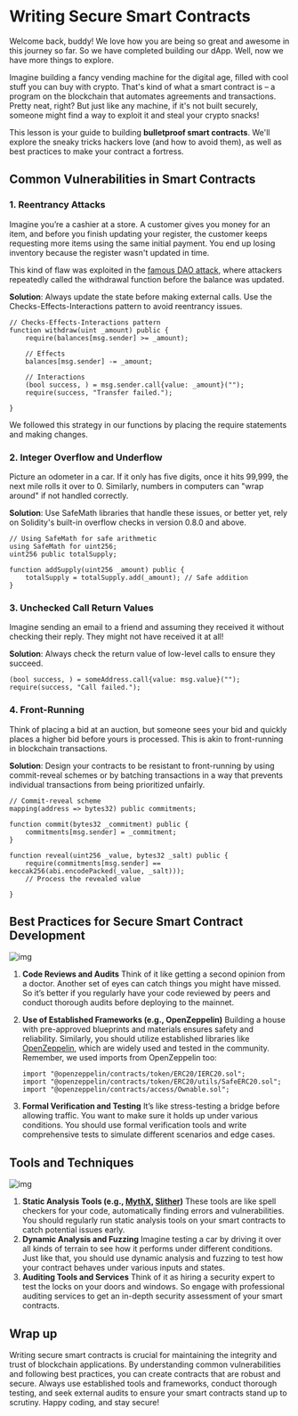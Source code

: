 # Writing Secure Smart Contracts

Welcome back, buddy! We love how you are being so great and awesome in this journey so far. So we have completed building our dApp. Well, now we have more things to explore.

Imagine building a fancy vending machine for the digital age, filled with cool stuff you can buy with crypto. That's kind of what a smart contract is – a program on the blockchain that automates agreements and transactions. Pretty neat, right? But just like any machine, if it's not built securely, someone might find a way to exploit it and steal your crypto snacks!

This lesson is your guide to building **bulletproof smart contracts**. We'll explore the sneaky tricks hackers love (and how to avoid them), as well as best practices to make your contract a fortress.

## Common Vulnerabilities in Smart Contracts

### 1. Reentrancy Attacks

Imagine you’re a cashier at a store. A customer gives you money for an item, and before you finish updating your register, the customer keeps requesting more items using the same initial payment. You end up losing inventory because the register wasn't updated in time.

This kind of flaw was exploited in the [famous DAO attack](https://liquidity-provider.com/articles/what-was-the-dao-the-story-of-infamous-hack/#:~:text=The%20DAO's%20success%20was%20short,funds%20and%20prevent%20future%20attacks), where attackers repeatedly called the withdrawal function before the balance was updated.

**Solution**: Always update the state before making external calls. Use the Checks-Effects-Interactions pattern to avoid reentrancy issues.

```solidity
// Checks-Effects-Interactions pattern
function withdraw(uint _amount) public {
	require(balances[msg.sender] >= _amount);
	
	// Effects
	balances[msg.sender] -= _amount;

	// Interactions
	(bool success, ) = msg.sender.call{value: _amount}("");
	require(success, "Transfer failed.");

}
```

We followed this strategy in our functions by placing the require statements and making changes.

### 2. Integer Overflow and Underflow

Picture an odometer in a car. If it only has five digits, once it hits 99,999, the next mile rolls it over to 0. Similarly, numbers in computers can "wrap around" if not handled correctly.

**Solution**: Use SafeMath libraries that handle these issues, or better yet, rely on Solidity's built-in overflow checks in version 0.8.0 and above.

```solidity
// Using SafeMath for safe arithmetic
using SafeMath for uint256;
uint256 public totalSupply;

function addSupply(uint256 _amount) public {
	totalSupply = totalSupply.add(_amount); // Safe addition
}
```

### 3. Unchecked Call Return Values

Imagine sending an email to a friend and assuming they received it without checking their reply. They might not have received it at all!

**Solution**: Always check the return value of low-level calls to ensure they succeed.

```solidity
(bool success, ) = someAddress.call{value: msg.value}("");
require(success, "Call failed.");
```

### 4. Front-Running

Think of placing a bid at an auction, but someone sees your bid and quickly places a higher bid before yours is processed. This is akin to front-running in blockchain transactions.

**Solution**: Design your contracts to be resistant to front-running by using commit-reveal schemes or by batching transactions in a way that prevents individual transactions from being prioritized unfairly.

```solidity
// Commit-reveal scheme
mapping(address => bytes32) public commitments;

function commit(bytes32 _commitment) public {
	commitments[msg.sender] = _commitment;
}

function reveal(uint256 _value, bytes32 _salt) public {
	require(commitments[msg.sender] == keccak256(abi.encodePacked(_value, _salt)));
	// Process the revealed value

}
```

## Best Practices for Secure Smart Contract Development

![img](https://github.com/0xmetaschool/Learning-Projects/blob/main/assests_for_all/Core%20C2%20assets%20-%20Start%20Building%20on%20Core/Core%20C2%20L13%20Image%201.png?raw=true)

1. **Code Reviews and Audits**
Think of it like getting a second opinion from a doctor. Another set of eyes can catch things you might have missed.
So it’s better if you regularly have your code reviewed by peers and conduct thorough audits before deploying to the mainnet.
2. **Use of Established Frameworks (e.g., OpenZeppelin)**
Building a house with pre-approved blueprints and materials ensures safety and reliability.
Similarly, you should utilize established libraries like [OpenZeppelin](https://www.openzeppelin.com/), which are widely used and tested in the community. Remember, we used imports from OpenZeppelin too:
    
    ```solidity
    import "@openzeppelin/contracts/token/ERC20/IERC20.sol";
    import "@openzeppelin/contracts/token/ERC20/utils/SafeERC20.sol";
    import "@openzeppelin/contracts/access/Ownable.sol";
    ```
    
3. **Formal Verification and Testing**
It’s like stress-testing a bridge before allowing traffic. You want to make sure it holds up under various conditions.
You should use formal verification tools and write comprehensive tests to simulate different scenarios and edge cases.

## Tools and Techniques

![img](https://github.com/0xmetaschool/Learning-Projects/blob/main/assests_for_all/Core%20C2%20assets%20-%20Start%20Building%20on%20Core/Core%20C2%20L13%20Image%202.png?raw=true)

1. **Static Analysis Tools (e.g., [MythX](https://mythx.io/), [Slither](https://github.com/crytic/slither))**
These tools are like spell checkers for your code, automatically finding errors and vulnerabilities. You should regularly run static analysis tools on your smart contracts to catch potential issues early.
2. **Dynamic Analysis and Fuzzing**
Imagine testing a car by driving it over all kinds of terrain to see how it performs under different conditions.
Just like that, you should use dynamic analysis and fuzzing to test how your contract behaves under various inputs and states.
3. **Auditing Tools and Services**
Think of it as hiring a security expert to test the locks on your doors and windows.
So engage with professional auditing services to get an in-depth security assessment of your smart contracts.

## Wrap up

Writing secure smart contracts is crucial for maintaining the integrity and trust of blockchain applications. By understanding common vulnerabilities and following best practices, you can create contracts that are robust and secure. Always use established tools and frameworks, conduct thorough testing, and seek external audits to ensure your smart contracts stand up to scrutiny. Happy coding, and stay secure!
